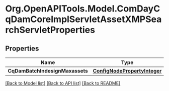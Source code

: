 # Org.OpenAPITools.Model.ComDayCqDamCoreImplServletAssetXMPSearchServletProperties
## Properties

Name | Type | Description | Notes
------------ | ------------- | ------------- | -------------
**CqDamBatchIndesignMaxassets** | [**ConfigNodePropertyInteger**](ConfigNodePropertyInteger.md) |  | [optional] 

[[Back to Model list]](../README.md#documentation-for-models) [[Back to API list]](../README.md#documentation-for-api-endpoints) [[Back to README]](../README.md)

